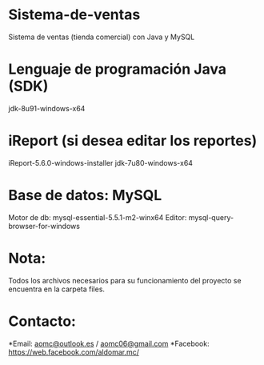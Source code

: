 # Sistema-de-ventas
Sistema de ventas (tienda comercial) con Java y MySQL

# Lenguaje de programación Java (SDK)
jdk-8u91-windows-x64

# iReport (si desea editar los reportes)
iReport-5.6.0-windows-installer
jdk-7u80-windows-x64

# Base de datos: MySQL
Motor de db: mysql-essential-5.5.1-m2-winx64
Editor: mysql-query-browser-for-windows

# Nota: 
Todos los archivos necesarios para su funcionamiento del proyecto se encuentra en la carpeta files.

# Contacto:
*Email: aomc@outlook.es / aomc06@gmail.com *Facebook: https://web.facebook.com/aldomar.mc/
